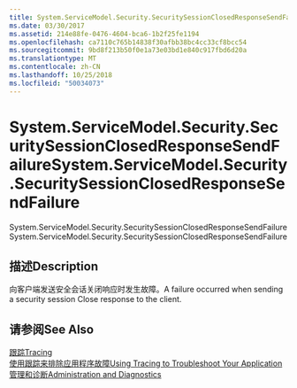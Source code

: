 ```yaml
---
title: System.ServiceModel.Security.SecuritySessionClosedResponseSendFailure
ms.date: 03/30/2017
ms.assetid: 214e88fe-0476-4604-bca6-1b2f25fe1194
ms.openlocfilehash: ca7110c765b14838f30afbb38bc4cc33cf8bcc54
ms.sourcegitcommit: 9bd8f213b50f0e1a73e03bd1e840c917fbd6d20a
ms.translationtype: MT
ms.contentlocale: zh-CN
ms.lasthandoff: 10/25/2018
ms.locfileid: "50034073"
---
```

# <a name="systemservicemodelsecuritysecuritysessionclosedresponsesendfailure"></a><span data-ttu-id="987b1-102">System.ServiceModel.Security.SecuritySessionClosedResponseSendFailure</span><span class="sxs-lookup"><span data-stu-id="987b1-102">System.ServiceModel.Security.SecuritySessionClosedResponseSendFailure</span></span>
<span data-ttu-id="987b1-103">System.ServiceModel.Security.SecuritySessionClosedResponseSendFailure</span><span class="sxs-lookup"><span data-stu-id="987b1-103">System.ServiceModel.Security.SecuritySessionClosedResponseSendFailure</span></span>  
  
## <a name="description"></a><span data-ttu-id="987b1-104">描述</span><span class="sxs-lookup"><span data-stu-id="987b1-104">Description</span></span>  
 <span data-ttu-id="987b1-105">向客户端发送安全会话关闭响应时发生故障。</span><span class="sxs-lookup"><span data-stu-id="987b1-105">A failure occurred when sending a security session Close response to the client.</span></span>  
  
## <a name="see-also"></a><span data-ttu-id="987b1-106">请参阅</span><span class="sxs-lookup"><span data-stu-id="987b1-106">See Also</span></span>  
 [<span data-ttu-id="987b1-107">跟踪</span><span class="sxs-lookup"><span data-stu-id="987b1-107">Tracing</span></span>](../../../../../docs/framework/wcf/diagnostics/tracing/index.md)  
 [<span data-ttu-id="987b1-108">使用跟踪来排除应用程序故障</span><span class="sxs-lookup"><span data-stu-id="987b1-108">Using Tracing to Troubleshoot Your Application</span></span>](../../../../../docs/framework/wcf/diagnostics/tracing/using-tracing-to-troubleshoot-your-application.md)  
 [<span data-ttu-id="987b1-109">管理和诊断</span><span class="sxs-lookup"><span data-stu-id="987b1-109">Administration and Diagnostics</span></span>](../../../../../docs/framework/wcf/diagnostics/index.md)
